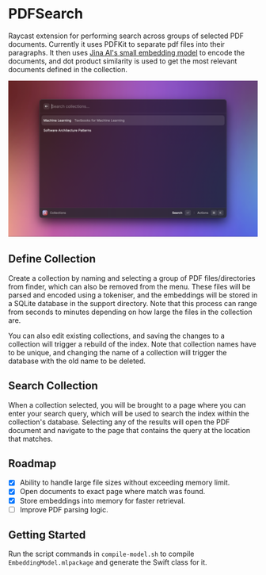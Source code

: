 # PDFSearch

Raycast extension for performing search across groups of selected PDF documents. Currently it uses PDFKit to separate pdf files into their paragraphs. It then uses [Jina AI's small embedding model](https://huggingface.co/jinaai/jina-embeddings-v2-small-en) to encode the documents, and dot product similarity is used to get the most relevant documents defined in the collection.

![Manage Collections](metadata/pdfsearch-1.png)

## Define Collection

Create a collection by naming and selecting a group of PDF files/directories from finder, which can also be removed from the menu. These files will be parsed and encoded using a tokeniser, and the embeddings will be stored in a SQLite database in the support directory. Note that this process can range from seconds to minutes depending on how large the files in the collection are.

You can also edit existing collections, and saving the changes to a collection will trigger a rebuild of the index. Note that collection names have to be unique, and changing the name of a collection will trigger the database with the old name to be deleted.

## Search Collection

When a collection selected, you will be brought to a page where you can enter your search query, which will be used to search the index within the collection's database. Selecting any of the results will open the PDF document and navigate to the page that contains the query at the location that matches.

## Roadmap

- [x] Ability to handle large file sizes without exceeding memory limit.
- [x] Open documents to exact page where match was found.
- [x] Store embeddings into memory for faster retrieval.
- [ ] Improve PDF parsing logic.

## Getting Started

Run the script commands in `compile-model.sh` to compile `EmbeddingModel.mlpackage` and generate the Swift class for it.
